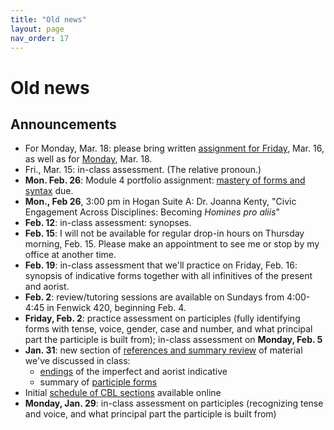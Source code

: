 ```yaml
---
title: "Old news"
layout: page
nav_order: 17
---
```



# Old news

## Announcements


- For Monday, Mar. 18: please bring written [assignment for Friday](./classes/subj+review/), Mar. 16, as well as for [Monday](./classes/purpose/), Mar. 18.
- Fri., Mar. 15: in-class assessment. (The relative pronoun.)
- **Mon. Feb. 26**: Module 4 portfolio assignment: [mastery of forms and syntax](../classes/mod4mastery/) due.
- **Mon., Feb 26**, 3:00 pm in Hogan Suite A: Dr. Joanna Kenty, "Civic Engagement Across Disciplines: Becoming *Homines pro aliis*"
- **Feb. 12**: in-class assessment: synopses.
- **Feb. 15**: I will not be available for regular drop-in hours on Thursday morning, Feb. 15. Please make an appointment to see me or stop by my office at another time.
- **Feb. 19**: in-class assessment that we'll practice on Friday, Feb. 16: synopsis of indicative forms together with all infinitives of the present and aorist.
- **Feb. 2**: review/tutoring sessions are available on Sundays from 4:00-4:45 in Fenwick 420, beginning Feb. 4.
- **Friday, Feb. 2**: practice assessment on participles (fully identifying forms with tense, voice, gender, case and number, and what principal part the participle is built from); in-class assessment on **Monday, Feb. 5**
- **Jan. 31**: new section of [references and summary review](./reference-review/) of material we've discussed in class:
    - [endings](../reference-review/indicative-endings/) of the imperfect and  aorist indicative
    - summary of [participle forms](../reference-review/ptcpl-stems/)
- Initial [schedule of CBL sections](../CBL/) available online
- **Monday, Jan. 29**: in-class assessment on participles (recognizing tense and voice, and what principal part the participle is built from)
